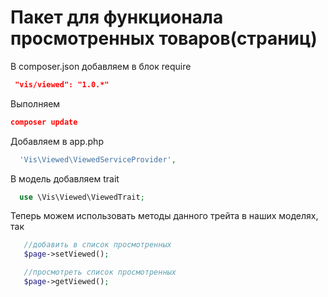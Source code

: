 # Пакет для функционала просмотренных товаров(страниц)

В composer.json добавляем в блок require
```json
 "vis/viewed": "1.0.*"
```

Выполняем
```json
composer update
```

Добавляем в app.php
```php
  'Vis\Viewed\ViewedServiceProvider',
```

В модель добавляем  trait
```php
  use \Vis\Viewed\ViewedTrait;
```

Теперь можем использовать методы данного трейта в наших моделях, так
```php
   //добавить в список просмотренных
   $page->setViewed();

   //просмотреть список просмотренных
   $page->getViewed();
```